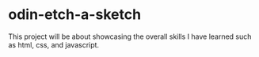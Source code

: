 # odin-etch-a-sketch

This project will be about showcasing the overall skills I have learned such as html, css, and javascript. 